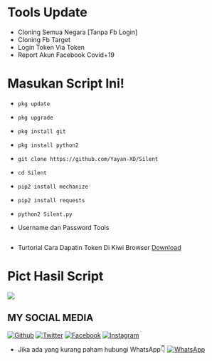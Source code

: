 # Tools Update
* Cloning Semua Negara [Tanpa Fb Login]
* Cloning Fb Target 
* Login Token Via Token
* Report Akun Facebook Covid+19


# Masukan Script Ini!
- `pkg update`

- `pkg upgrade`

- `pkg install git`

- `pkg install python2`

- `git clone https://github.com/Yayan-XD/Silent`

- `cd Silent`

- `pip2 install mechanize`

- `pip2 install requests`

- `python2 Silent.py`

* Username dan Password Tools
<img src="" />


* Turtorial Cara Dapatin Token Di Kiwi Browser [Download](https://github.com/Yayan-XD/Maha-Guru/blob/master/Tak%20berjudul%202_540p.mp4)


# Pict Hasil Script

<img src="https://github.com/Yayan-XD/Maha-Guru/blob/master/status_me_status_IMG-20200825-WA0003.jpg" />


## MY SOCIAL MEDIA
[![Github](https://img.shields.io/badge/Github-Ikuti-green?style=for-the-badge&logo=github)](https://github.com/Yayan-XD)
[![Twitter](https://img.shields.io/badge/twitter-Ikuti-blue?style=for-the-badge&logo=Twitter)](https://mobile.twitter.com/moch_xd)
[![Facebook](https://img.shields.io/badge/Facebook-Ikuti-blue?style=for-the-badge&logo=facebook)](https://www.facebook.com/YAYAN.XING.ZUCKERBERG.SR)
[![Instagram](https://img.shields.io/badge/Instagram-Ikuti-red?style=for-the-badge&logo=instagram)](https://Instagram.com/yayanxd_)
* Jika ada yang kurang paham hubungi WhatsApp👇
[![WhatsApp](https://img.shields.io/badge/whatsapp-Hubungi-brightgreen?style=for-the-badge&logo=whatsapp)](https://api.whatsapp.com/brightgreen?phone=+6285603036683)

